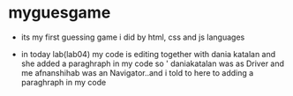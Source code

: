 # myguesgame
* its my first guessing game i did by html, css and js languages 

* in today lab(lab04) my code is editing together with dania katalan and she added a paraghraph in my code so  ' daniakatalan was as Driver and me afnanshihab was an Navigator..and i told to here to adding a paraghraph in my code 
